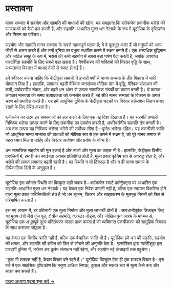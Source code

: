 # प्रस्तावना

मानव सभ्यता में सहयोग और सहमति की बाधाओं की खोज, यह समझाना कि ब्लॉकचेन तकनीक भरोसे की समस्याओं को कैसे हल करती है, और सहमति-आधारित मुक्त धन नेटवर्क के रूप में यूटोपिया के दृष्टिकोण और मिशन का परिचय।

सहयोग और सहमति मानव सभ्यता के सबसे महत्वपूर्ण घटक हैं; ये वे मूलभूत अंतर हैं जो मनुष्यों को अन्य जीवों से अलग करते हैं और उन्हें दुनिया पर प्रभुत्व स्थापित करने में सक्षम बनाते हैं। एक अत्यधिक बुद्धिमान और जटिल समूह के रूप में, भरोसे की कमी सहयोग में सबसे बड़ा घर्षण पैदा करती है, जबकि अपर्याप्त पारदर्शिता सहमति के लिए सबसे बड़ा खतरा है। वैश्वीकरण की शक्तियों की निरंतर वृद्धि के साथ, सभ्यतागत विस्तार में बाधाएं तेजी से स्पष्ट हो गई हैं।

हमें स्वीकार करना चाहिए कि केंद्रीकृत समाजों ने हजारों वर्षों से मानव सभ्यता के तीव्र विकास में भारी योगदान दिया है। हालांकि, लगातार बढ़ती वैश्विक जनसंख्या भौतिक मांग में वृद्धि, वैश्विक संसाधन की कमी, पर्यावरणीय संकट, और बढ़ते धन अंतर से उत्पन्न सामाजिक संघर्षों का कारण बनती है। ये कारक लगातार मानवता की समग्र उत्पादकता को कमजोर करते हैं, जो सीधे मानव सभ्यता के विकास के अगले चरण को प्रभावित करते हैं। यह हमें आधुनिक दुनिया के केंद्रीकृत घटकों पर निरंतर तर्कसंगत चिंतन बनाए रखने के लिए प्रेरित करता है।

ब्लॉकचेन का उदय इन समस्याओं को हल करने के लिए एक नई दिशा दिखाता है। यह सहमति प्रणाली निष्क्रिय भरोसा उत्पन्न करने के लिए तकनीक का उपयोग करती है, अपरिवर्तनीय सहमति तंत्र बनाती है। अब तक उत्पन्न यह निष्क्रिय भरोसा भरोसे की सर्वोच्च सीमा है—पूर्णतः भरोसा-रहित। यह तकनीकी क्रांति जो आधुनिक मानव सभ्यता की बाधाओं को मौलिक रूप से हल करने में सक्षम है, को पूरे मानव समाज से गहरा ध्यान मिलना चाहिए और निरंतर अन्वेषण और प्रयोग के योग्य है।

धन सामाजिक सहयोग की मूल इकाई है और ऊर्जा और मूल्य का वाहक भी है। हालांकि, केंद्रीकृत वित्तीय प्रणालियों में, हमारी धन स्वतंत्रता अक्सर प्रतिबंधित होती है, मूल्य प्रवाह कृत्रिम रूप से अवरुद्ध होता है, और भरोसे की लागत लगातार बढ़ती रहती है। यह स्थिति न तो टिकाऊ है और न ही मानव समाज के दीर्घकालिक हितों के अनुकूल है।

---

यूटोपिया इस वर्तमान स्थिति का बिल्कुल सही जवाब है—ब्लॉकचेन स्मार्ट कॉन्ट्रैक्ट्स पर आधारित एक सहमति-आधारित मुक्त धन नेटवर्क। यह केवल एक निवेश प्रणाली नहीं है, बल्कि एक स्वायत्त विकसित होने वाला मूल्य प्रवाह पारिस्थितिकी तंत्र है जो धन सृजन, वितरण और साझाकरण के मूलभूत नियमों को फिर से परिभाषित करता है।

इस नए आयाम में, हर प्रतिभागी एक मूल्य निर्माता और मूल्य लाभार्थी दोनों है। सावधानीपूर्वक डिज़ाइन किए गए मुख्य तंत्रों जैसे गूंज पूल, क्षेत्रीय सहमति, क्लस्टर नोड्स, और जोखिम पुनः आरंभ के माध्यम से, यूटोपिया एक अभूतपूर्व मूल्य परिसंचरण मॉडल प्राप्त करता है जो व्यक्तिगत एकत्रीकरण को सामूहिक विकास के साथ कसकर जोड़ता है।

यह केवल एक वित्तीय क्रांति नहीं है, बल्कि एक वैचारिक क्रांति भी है। यूटोपिया हमें धन की प्रकृति, सहयोग की क्षमता, और सहमति की शक्ति को फिर से सोचने की अनुमति देता है। एल्गोरिदम द्वारा गारंटीशुदा इस पारदर्शी दुनिया में, भरोसा अब दुर्लभ संसाधन नहीं रहेगा, और सहयोग नई ऊंचाइयों तक पहुंचेगा।

"कुछ भी शाश्वत नहीं है, केवल विचार बने रहते हैं।" यूटोपिया बिल्कुल ऐसा ही एक शाश्वत विचार है—इस बारे में एक साहसिक दृष्टिकोण कि मनुष्य अधिक निष्पक्ष, कुशल और स्वतंत्र रूप से मूल्य कैसे बना और साझा कर सकते हैं।

[पहला अध्याय पढ़ना शुरू करें →](/hi/whitepaper/chapter1/)